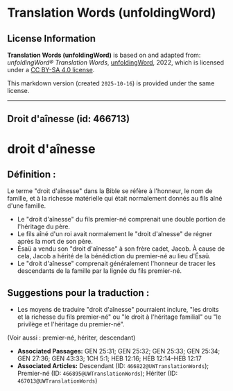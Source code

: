 # Translation Words (unfoldingWord)

## License Information

**Translation Words (unfoldingWord)** is based on and adapted from: _unfoldingWord® Translation Words_, [unfoldingWord](https://unfoldingword.org/utw), 2022, which is licensed under a [CC BY-SA 4.0 license](https://creativecommons.org/licenses/by-sa/4.0/legalcode.en).

This markdown version (created `2025-10-16`) is provided under the same license.



--------------------------------

## Droit d'aînesse (id: 466713)

droit d'aînesse
===============

Définition :
------------

Le terme "droit d'aînesse" dans la Bible se réfère à l'honneur, le nom de famille, et à la richesse matérielle qui était normalement donnés au fils aîné d'une famille.

* Le "droit d'aînesse" du fils premier\-né comprenait une double portion de l'héritage du père.
* Le fils aîné d'un roi avait normalement le "droit d'aînesse" de régner après la mort de son père.
* Ésaü a vendu son "droit d'aînesse" à son frère cadet, Jacob. À cause de cela, Jacob a hérité de la bénédiction du premier\-né au lieu d'Ésaü.
* Le "droit d'aînesse" comprenait généralement l'honneur de tracer les descendants de la famille par la lignée du fils premier\-né.

Suggestions pour la traduction :
--------------------------------

* Les moyens de traduire "droit d'aînesse" pourraient inclure, "les droits et la richesse du fils premier\-né" ou "le droit à l'héritage familial" ou "le privilège et l'héritage du premier\-né".

(Voir aussi : premier\-né, hériter, descendant)

* **Associated Passages:** GEN 25:31; GEN 25:32; GEN 25:33; GEN 25:34; GEN 27:36; GEN 43:33; 1CH 5:1; HEB 12:16; HEB 12:14–HEB 12:17
* **Associated Articles:** Descendant (ID: `466822@UWTranslationWords`); Premier-né (ID: `466895@UWTranslationWords`); Hériter (ID: `467013@UWTranslationWords`)

